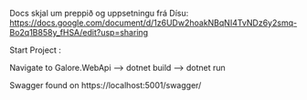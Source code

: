 Docs skjal um preppið og uppsetningu frá Dísu: 
https://docs.google.com/document/d/1z6UDw2hoakNBqNI4TvNDz6y2smq-Bo2q1B858y_fHSA/edit?usp=sharing



Start Project : 

Navigate to Galore.WebApi 
--> dotnet build
--> dotnet run

Swagger found on https://localhost:5001/swagger/